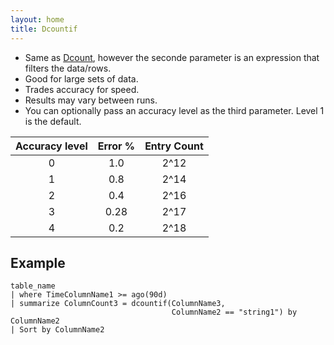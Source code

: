 ```yaml
---
layout: home
title: Dcountif
---
```


- Same as [Dcount](dcount.md), however the seconde parameter is an expression that filters the data/rows.
- Good for large sets of data.
- Trades accuracy for speed.
- Results may vary between runs.
- You can optionally pass an accuracy level as the third parameter. Level 1 is the default.

| Accuracy level | Error % | Entry Count |
| :------------: | :-----: | :---------: |
|        0       |   1.0   |    2^12     |
|        1       |   0.8   |    2^14     |
|        2       |   0.4   |    2^16     |
|        3       |   0.28  |    2^17     |
|        4       |   0.2   |    2^18     |

## Example

```KQL
table_name
| where TimeColumnName1 >= ago(90d)
| summarize ColumnCount3 = dcountif(ColumnName3,
                                    ColumnName2 == "string1") by ColumnName2
| Sort by ColumnName2
```
